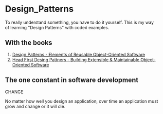 # Design_Patterns
To really understand something, you have to do it yourself.
This is my way of learning "Design Patterns" with coded examples.

## With the books 
1. [Design Patterns - Elements of Reusable Object-Oriented Software](https://www.amazon.com/Design-Patterns-Elements-Reusable-Object-Oriented/dp/0201633612/ref=sr_1_1?crid=3A94LRZ50OFJO&keywords=design+patterns+elements+of+reusable+object-oriented+software&qid=1678180381&sprefix=design+patterns%2Caps%2C189&sr=8-1) 
2. [Head First Desing Pattners - Building Extensible & Maintainable Object-Oriented Software](https://www.amazon.com/Head-First-Design-Patterns-Object-Oriented/dp/149207800X/ref=sr_1_2?crid=2TYWPSCGD8YS9&keywords=Head+first+design+patterns+elements+of+reusable+object-oriented+software&qid=1678180424&sprefix=head+first+design+patterns+elements+of+reusable+object-oriented+software%2Caps%2C163&sr=8-2)

## The one constant in software development
  CHANGE
  
No matter how well you design an application, over time an application must grow and change or it will die.  
